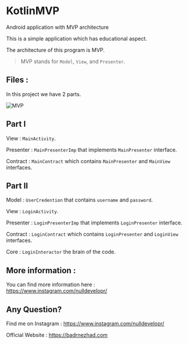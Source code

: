 # KotlinMVP
Android application with MVP architecture

This is a simple application which has educational aspect.

The architecture of this program is MVP.

> MVP stands for `Model`, `View`, and `Presenter`.

## Files :
In this project we have 2 parts.

![MVP](https://holosen.net/wp-content/uploads/2021/10/mvp.png)

## Part I

View : `MainActivity`.

Presenter : `MainPresenterImp` that implements `MainPresenter` interface.

Contract : `MainContract` which contains `MainPresenter` and `MainView` interfaces.


## Part II
Model : `UserCredention` that contains `username` and `password`.

View : `LoginActivity`.

Presenter : `LoginPresenterImp` that implements `LoginPresenter` interface.

Contract : `LoginContract` which contains `LoginPresenter` and `LoginView` interfaces.

Core : `LoginInteractor` the brain of the code.


## More information :
You can find more information here : https://www.instagram.com/nulldevelopr/

## Any Question?
Find me on Instagram : https://www.instagram.com/nulldevelopr/

Official Website : https://badrnezhad.com
